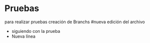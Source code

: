 # Pruebas
para realizar pruebas 
creación de Branchs
#nueva edición del archivo
- siguiendo con la prueba
- Nueva línea
